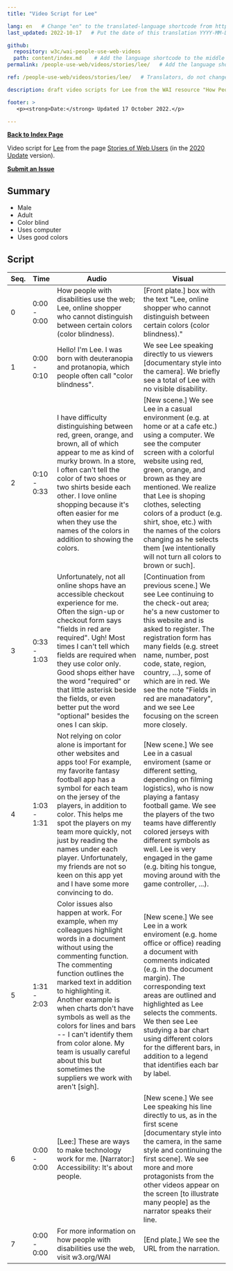 ```yaml
---
title: "Video Script for Lee"

lang: en   # Change "en" to the translated-language shortcode from https://www.iana.org/assignments/language-subtag-registry/language-subtag-registry
last_updated: 2022-10-17   # Put the date of this translation YYYY-MM-DD (with month in the middle)

github:
  repository: w3c/wai-people-use-web-videos
  path: content/index.md    # Add the language shortcode to the middle of the filename, for example: content/index.fr.md
permalink: /people-use-web/videos/stories/lee/   # Add the language shortcode to the end, with no slash at end, for example: /link/to/page/fr

ref: /people-use-web/videos/stories/lee/   # Translators, do not change this

description: draft video scripts for Lee from the WAI resource "How People with Disabilities Use the Web"

footer: >
   <p><strong>Date:</strong> Updated 17 October 2022.</p>

---
```


**[Back to Index Page](../../)**

Video script for [Lee](https://deploy-preview-113--wai-people-use-web.netlify.app/people-use-web/user-stories-four/) from the page [Stories of Web Users](https://deploy-preview-113--wai-people-use-web.netlify.app/people-use-web/user-stories/) (in the [2020 Update](https://github.com/w3c/wai-people-use-web/wiki/Persona-development) version).

**[Submit an Issue](https://github.com/w3c/wai-people-use-web-videos/issues/new?title=[Lee])**

## Summary

* Male
* Adult
* Color blind
* Uses computer
* Uses good colors

## Script

| Seq. | Time | Audio | Visual |
| --- | --- | --- | --- |
| 0 | 0:00 - 0:00 | How people with disabilities use the web; Lee, online shopper who cannot distinguish between certain colors (color blindness). | [Front plate.] box with the text "Lee, online shopper who cannot distinguish between certain colors (color blindness)." |
| 1 | 0:00 - 0:10 | Hello! I'm Lee. I was born with deuteranopia and protanopia, which people often call "color blindness". | We see Lee speaking directly to us viewers [documentary style into the camera]. We briefly see a total of Lee with no visible disability. |
| 2 | 0:10 - 0:33 | I have difficulty distinguishing between red, green, orange, and brown, all of which appear to me as kind of murky brown. In a store, I often can't tell the color of two shoes or two shirts beside each other. I love online shopping because it's often easier for me when they use the names of the colors in addition to showing the colors. | [New scene.] We see Lee in a casual environment (e.g. at home or at a cafe etc.) using a computer. We see the computer screen with a colorful website using red, green, orange, and brown as they are mentioned. We realize that Lee is shoping clothes, selecting colors of a product (e.g. shirt, shoe, etc.) with the names of the colors changing as he selects them  [we intentionally will not turn all colors to brown or such]. |
| 3 | 0:33 - 1:03 | Unfortunately, not all online shops have an accessible checkout experience for me. Often the sign-up or checkout form says "fields in red are required". Ugh! Most times I can't tell which fields are required when they use color only. Good shops either have the word "required" or that little asterisk beside the fields, or even better put the word "optional" besides the ones I can skip. | [Continuation from previous scene.] We see Lee continuing to the check-out area; he's a new customer to this website and is asked to register. The registration form has many fields (e.g. street name, number, post code, state, region, country, ...), some of which are in red. We see the note "Fields in red are manadatory", and we see Lee focusing on the screen more closely. |
| 4 | 1:03 - 1:31 | Not relying on color alone is important for other websites and apps too! For example, my favorite fantasy football app has a symbol for each team on the jersey of the players, in addition to color. This helps me spot the players on my team more quickly, not just by reading the names under each player. Unfortunately, my friends are not so keen on this app yet and I have some more convincing to do. | [New scene.] We see Lee in a casual enviroment (same or different setting, depending on filming logistics), who is now playing a fantasy football game. We see the players of the two teams have differently colored jerseys with different symbols as well. Lee is very engaged in the game (e.g. biting his tongue, moving around with the game controller, ...). |
| 5 | 1:31 - 2:03 | Color issues also happen at work. For example, when my colleagues highlight words in a document without using the commenting function. The commenting function outlines the marked text in addition to highlighting it. Another example is when charts don't have symbols as well as the colors for lines and bars -- I can't identify them from color alone. My team is usually careful about this but sometimes the suppliers we work with aren't [sigh]. | [New scene.] We see Lee in a work enviroment (e.g. home office or office) reading a document with comments indicated (e.g. in the document margin). The corresponding text areas are outlined and highlighted as Lee selects the comments. We then see Lee studying a bar chart using different colors for the different bars, in addition to a legend that identifies each bar by label. |
| 6 | 0:00 - 0:00 | [Lee:] These are ways to make technology work for me. [Narrator:] Accessibility: It's about people. | [New scene.] We see Lee speaking his line directly to us, as in the first scene [documentary style into the camera, in the same style and continuing the first scene]. We see more and more protagonists from the other videos appear on the screen [to illustrate many people] as the narrator speaks their line. |
| 7 | 0:00 - 0:00 | For more information on how people with disabilities use the web, visit w3.org/WAI | [End plate.] We see the URL from the narration. |
